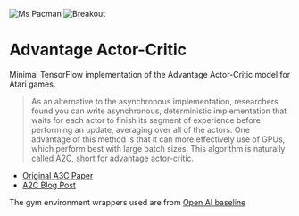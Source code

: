![Ms Pacman](imgs/1518717605.gif)
![Breakout](1518717941.gif)




# Advantage Actor-Critic
Minimal TensorFlow implementation of the Advantage Actor-Critic model for Atari games.

> As an alternative to the asynchronous implementation, researchers found you can write asynchronous, deterministic implementation that waits for each actor to finish its segment of experience before performing an update, averaging over all of the actors. One advantage of this method is that it can more effectively use of GPUs, which perform best with large batch sizes. This algorithm is naturally called A2C, short for advantage actor-critic.

* [Original A3C Paper](https://arxiv.org/abs/1602.01783)
* [A2C Blog Post](https://blog.openai.com/baselines-acktr-a2c/)

The gym environment wrappers used are from [Open AI baseline](https://github.com/openai/baselines)
